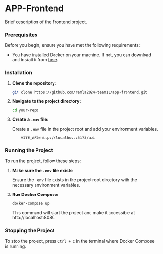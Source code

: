 # APP-Frontend
Brief description of the Frontend project.


### Prerequisites

Before you begin, ensure you have met the following requirements:

- You have installed Docker on your machine. If not, you can download and install it from [here](https://www.docker.com/products/docker-desktop).

### Installation

1. **Clone the repository:**

   ```bash
   git clone https://github.com/remla2024-team11/app-frontend.git
   ```

2. **Navigate to the project directory:**

   ```bash
   cd your-repo
   ```

3. **Create a `.env` file:**

   Create a `.env` file in the project root and add your environment variables.
    ```
        VITE_API=http://localhost:5173/api
    ```
### Running the Project

To run the project, follow these steps:

1. **Make sure the `.env` file exists:**

   Ensure the `.env` file exists in the project root directory with the necessary environment variables.

2. **Run Docker Compose:**

   ```bash
   docker-compose up
   ```

   This command will start the project and make it accessible at http://localhost:8080.

### Stopping the Project

To stop the project, press `Ctrl + C` in the terminal where Docker Compose is running.
